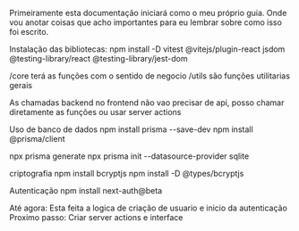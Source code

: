 Primeiramente esta documentação iniciará como o meu próprio guia. Onde vou anotar coisas que acho importantes para eu lembrar sobre como isso foi escrito.

Instalação das bibliotecas:
npm install -D vitest @vitejs/plugin-react jsdom @testing-library/react @testing-library/jest-dom

/core terá as funções com o sentido de negocio
/utils são funções utilitarias gerais

As chamadas backend no frontend não vao precisar de api, posso chamar diretamente as funções ou usar server actions

Uso de banco de dados
npm install prisma --save-dev
npm install @prisma/client

npx prisma generate
npx prisma init --datasource-provider sqlite

criptografia
npm install bcryptjs
npm install -D @types/bcryptjs

Autenticação
npm install next-auth@beta


Até agora:
Esta feita a logica de criação de usuario e inicio da autenticação
Proximo passo:
Criar server actions e interface